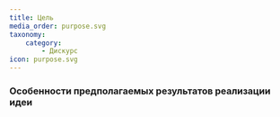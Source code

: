 ```yaml
---
title: Цель
media_order: purpose.svg
taxonomy:
    category:
        - Дискурс
icon: purpose.svg
---
```


### Особенности предполагаемых результатов реализации идеи

